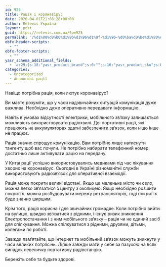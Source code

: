 ```yaml
---
id: 925
title: Рація і коронавірус
date: 2020-04-01T21:08:28+00:00
author: Retevis Україна
layout: post
guid: https://retevis.com.ua/?p=925
permalink: '/%d1%80%d0%b0%d1%86%d1%96%d1%8f-%d1%96-%d0%ba%d0%be%d1%80%d0%be%d0%bd%d0%b0%d0%b2%d1%96%d1%80%d1%83%d1%81/'
obfx-header-scripts:
  - ""
obfx-footer-scripts:
  - ""
yasr_schema_additional_fields:
  - 'a:29:{s:18:"yasr_product_brand";s:0:"";s:16:"yasr_product_sku";s:0:"";s:37:"yasr_product_global_identifier_select";s:5:"gtin8";s:36:"yasr_product_global_identifier_value";s:0:"";s:18:"yasr_product_price";s:0:"";s:27:"yasr_product_price_currency";s:0:"";s:30:"yasr_product_price_valid_until";s:0:"";s:31:"yasr_product_price_availability";s:12:"Discontinued";s:22:"yasr_product_price_url";s:0:"";s:26:"yasr_localbusiness_address";s:0:"";s:29:"yasr_localbusiness_pricerange";s:0:"";s:28:"yasr_localbusiness_telephone";s:0:"";s:20:"yasr_recipe_cooktime";s:0:"";s:23:"yasr_recipe_description";s:0:"";s:20:"yasr_recipe_keywords";s:0:"";s:21:"yasr_recipe_nutrition";s:0:"";s:20:"yasr_recipe_preptime";s:0:"";s:26:"yasr_recipe_recipecategory";s:0:"";s:25:"yasr_recipe_recipecuisine";s:0:"";s:28:"yasr_recipe_recipeingredient";s:0:"";s:30:"yasr_recipe_recipeinstructions";s:0:"";s:17:"yasr_recipe_video";s:0:"";s:25:"yasr_software_application";s:0:"";s:16:"yasr_software_os";s:0:"";s:19:"yasr_software_price";s:0:"";s:28:"yasr_software_price_currency";s:0:"";s:31:"yasr_software_price_valid_until";s:0:"";s:32:"yasr_software_price_availability";s:12:"Discontinued";s:23:"yasr_software_price_url";s:0:"";}'
categories:
  - Uncategorized
  - Аналогові рації
---
```

Навіщо потрібна рація, коли лютує коронавірус?

Ви маєте розуміти, що у часи надзвичайних ситуацій комунікація дуже важлива. Необхідно дуже оперативно передавати інформацію. 

Навіть в умовах відсутності електрики, мобільного зв‘язку залишається можливість використовувати радіохвилі. Дві портативні рації, які працюють на аккумуляторах здатні забезпечити зв‘язок, коли ніщо інше не працює. 

Рація значно спрощує комунікацію. Вам потрібно лише натиснути тангенту щоб вас почули. Не потрібно набирати телефонний номер, достатньо лише активувати рацію на передачу.  
  
У Китаї рації успішно використовувались медиками під час лікування хворих на коронавірус. Сьогодні в Україні різноманітні служби використовують радіозв‘язок для оперативної взаємодії.

Рація може покрити великі відстані. Якщо це маленьке місто чи село, можна легко зв‘язатися з центру з околицею. Якщо необхідно розшити покриття, можна розбудовувати мережу ретрансляторів, тоді покриття буде значно ширшим.

Крім того, рація корисна і для звичайних громадяе. Коли потрібно вийти на вулицю, швидко зв‘язатися з рідними, і існує ризик зникнення Електропостачання і з ним мобільного зв‘язку &#8211; рація чи не єдиний засіб для спілкування. Можна спілкуватися з рідними, друзями, дітьми, колегами по роботі.  


Завжди пам‘ятайте, що Інтернет та мобільний зв‘язок можуть зникнути у часи великих потрясінь. Ліпше завжди мати у себе за пазухою на всяк випадок невеличку портативну радіостанцію.

Бережіть себе та будьте здорові.